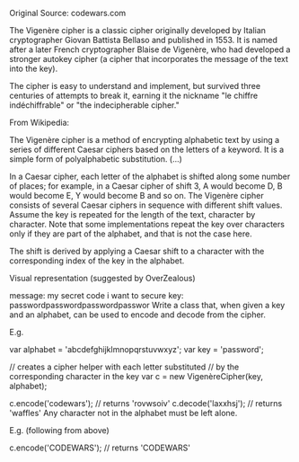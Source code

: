 Original Source: codewars.com

The Vigenère cipher is a classic cipher originally developed by Italian cryptographer Giovan Battista Bellaso and published in 1553. It is named after a later French cryptographer Blaise de Vigenère, who had developed a stronger autokey cipher (a cipher that incorporates the message of the text into the key).

The cipher is easy to understand and implement, but survived three centuries of attempts to break it, earning it the nickname "le chiffre indéchiffrable" or "the indecipherable cipher."

From Wikipedia:

The Vigenère cipher is a method of encrypting alphabetic text by using a series of different Caesar ciphers based on the letters of a keyword. It is a simple form of polyalphabetic substitution.
(...)

In a Caesar cipher, each letter of the alphabet is shifted along some number of places; for example, in a Caesar cipher of shift 3, A would become D, B would become E, Y would become B and so on. The Vigenère cipher consists of several Caesar ciphers in sequence with different shift values.
Assume the key is repeated for the length of the text, character by character. Note that some implementations repeat the key over characters only if they are part of the alphabet, and that is not the case here.

The shift is derived by applying a Caesar shift to a character with the corresponding index of the key in the alphabet.

Visual representation (suggested by OverZealous)

message: my secret code i want to secure
key:     passwordpasswordpasswordpasswor
Write a class that, when given a key and an alphabet, can be used to encode and decode from the cipher.

E.g.

var alphabet = 'abcdefghijklmnopqrstuvwxyz';
var key = 'password';

// creates a cipher helper with each letter substituted
// by the corresponding character in the key
var c = new VigenèreCipher(key, alphabet);

c.encode('codewars'); // returns 'rovwsoiv'
c.decode('laxxhsj'); // returns 'waffles'
Any character not in the alphabet must be left alone.

E.g. (following from above)

c.encode('CODEWARS'); // returns 'CODEWARS'
